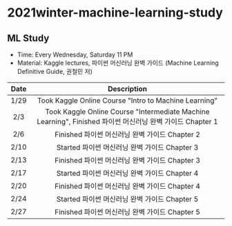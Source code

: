 # 2021winter-machine-learning-study

## ML Study
* Time: Every Wednesday, Saturday 11 PM
* Material: Kaggle lectures, 파이썬 머신러닝 완벽 가이드 (Machine Learning Definitive Guide, 권철민 저)

| **Date** |**Description**|
|:--------:|:-----------:|
|1/29|Took Kaggle Online Course "Intro to Machine Learning"|
|2/3|Took Kaggle Online Course "Intermediate Machine Learning", Finished 파이썬 머신러닝 완벽 가이드 Chapter 1|
|2/6|Finished 파이썬 머신러닝 완벽 가이드 Chapter 2|
|2/10|Started 파이썬 머신러닝 완벽 가이드 Chapter 3|
|2/13|Finished 파이썬 머신러닝 완벽 가이드 Chapter 3|
|2/17|Started 파이썬 머신러닝 완벽 가이드 Chapter 4|
|2/20|Finished 파이썬 머신러닝 완벽 가이드 Chapter 4|
|2/24|Started 파이썬 머신러닝 완벽 가이드 Chapter 5|
|2/27|Finished 파이썬 머신러닝 완벽 가이드 Chapter 5|
